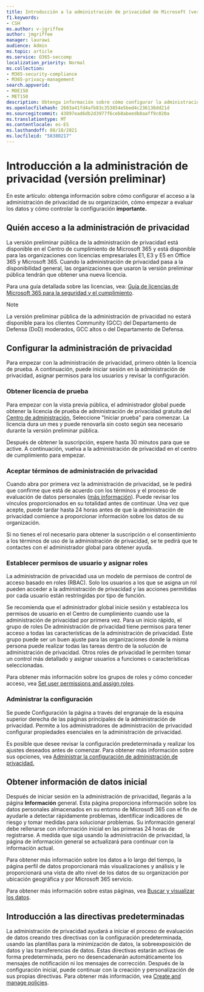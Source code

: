 ```yaml
---
title: Introducción a la administración de privacidad de Microsoft (versión preliminar)
f1.keywords:
- CSH
ms.author: v-jgriffee
author: jmgriffee
manager: laurawi
audience: Admin
ms.topic: article
ms.service: O365-seccomp
localization_priority: Normal
ms.collection:
- M365-security-compliance
- M365-privacy-management
search.appverid:
- MOE150
- MET150
description: Obtenga información sobre cómo configurar la administración de privacidad para su organización, establecer roles y permisos y configurar opciones importantes.
ms.openlocfilehash: 2603a41fd4afb83c353854e5bed4c236138dd21d
ms.sourcegitcommit: 43897ead6db2d3977f6ceb8abeedb8aaff9c020a
ms.translationtype: MT
ms.contentlocale: es-ES
ms.lasthandoff: 08/18/2021
ms.locfileid: "58380217"
---
```

# <a name="get-started-with-privacy-management-preview"></a>Introducción a la administración de privacidad (versión preliminar)

En este artículo: obtenga  información sobre cómo configurar el  acceso a la administración de privacidad de su organización, cómo empezar a evaluar los datos y cómo controlar la configuración **importante.**

## <a name="who-can-access-privacy-management"></a>Quién acceso a la administración de privacidad

La versión preliminar pública de la administración de privacidad está disponible en el Centro de cumplimiento de Microsoft 365 y está disponible para las organizaciones con licencias empresariales E1, E3 y E5 en Office 365 y Microsoft 365. Cuando la administración de privacidad pasa a la disponibilidad general, las organizaciones que usaron la versión preliminar pública tendrán que obtener una nueva licencia.

Para una guía detallada sobre las licencias, vea: [Guía de licencias de Microsoft 365 para la seguridad y el cumplimiento](/office365/servicedescriptions/microsoft-365-service-descriptions/microsoft-365-tenantlevel-services-licensing-guidance/microsoft-365-security-compliance-licensing-guidance#information-protection).

> [!Note]
> La versión preliminar pública de la administración de privacidad no estará disponible para los clientes Community (GCC) del Departamento de Defensa (DoD) moderados, GCC altos o del Departamento de Defensa.

## <a name="set-up-privacy-management"></a>Configurar la administración de privacidad

Para empezar con la administración de privacidad, primero obtén la licencia de prueba. A continuación, puede iniciar sesión en la administración de privacidad, asignar permisos para los usuarios y revisar la configuración.

### <a name="get-trial-license"></a>Obtener licencia de prueba

Para empezar con la vista previa pública, el administrador global puede obtener la licencia de prueba de administración de privacidad gratuita del [Centro de administración.](https://aka.ms/purchasem365privacy) Seleccione "Iniciar prueba" para comenzar. La licencia dura un mes y puede renovarla sin costo según sea necesario durante la versión preliminar pública.

Después de obtener la suscripción, espere hasta 30 minutos para que se active. A continuación, vuelva a la administración de privacidad en el centro de cumplimiento para empezar.

### <a name="accept-privacy-management-terms"></a>Aceptar términos de administración de privacidad

Cuando abra por primera vez la administración de privacidad, se le pedirá que confirme que está de acuerdo con los términos y el proceso de evaluación de datos personales ([más información](privacy-management.md#where-privacy-management-identifies-personal-data)). Puede revisar los vínculos proporcionados en su totalidad antes de continuar. Una vez que acepte, puede tardar hasta 24 horas antes de que la administración de privacidad comience a proporcionar información sobre los datos de su organización.

Si no tienes el rol necesario para obtener la suscripción o el consentimiento a los términos de uso de la administración de privacidad, se te pedirá que te contactes con el administrador global para obtener ayuda.

### <a name="set-user-permissions-and-assign-roles"></a>Establecer permisos de usuario y asignar roles

La administración de privacidad usa un modelo de permisos de control de acceso basado en roles (RBAC). Solo los usuarios a los que se asigna un rol pueden acceder a la administración de privacidad y las acciones permitidas por cada usuario están restringidas por tipo de función.

Se recomienda que el administrador global inicie sesión y establezca los permisos de usuario en el Centro de cumplimiento cuando use la administración de privacidad por primera vez. Para un inicio rápido, el grupo de roles De administración de privacidad tiene permisos para tener acceso a todas las características de la administración de privacidad. Este grupo puede ser un buen ajuste para las organizaciones donde la misma persona puede realizar todas las tareas dentro de la solución de administración de privacidad. Otros roles de privacidad le permiten tomar un control más detallado y asignar usuarios a funciones o características seleccionadas.

Para obtener más información sobre los grupos de roles y cómo conceder acceso, vea [Set user permissions and assign roles](privacy-management-permissions.md).

### <a name="manage-settings"></a>Administrar la configuración

Se puede Configuración la página a través del engranaje de la esquina superior derecha de las páginas principales de la administración de privacidad. Permite a los administradores de administración de privacidad configurar propiedades esenciales en la administración de privacidad.

Es posible que desee revisar la configuración predeterminada y realizar los ajustes deseados antes de comenzar. Para obtener más información sobre sus opciones, vea [Administrar la configuración de administración de privacidad.](privacy-management-settings.md)

## <a name="get-initial-data-insights"></a>Obtener información de datos inicial

Después de iniciar sesión en la administración de privacidad, llegarás a la página **Información** general. Esta página proporciona información sobre los datos personales almacenados en su entorno de Microsoft 365 con el fin de ayudarle a detectar rápidamente problemas, identificar indicadores de riesgo y tomar medidas para solucionar problemas. Su información general debe rellenarse con información inicial en las primeras 24 horas de registrarse. A medida que siga usando la administración de privacidad, la página de información general se actualizará para continuar con la información actual.

Para obtener más información sobre los  datos a lo largo del tiempo, la página perfil de datos proporcionará más visualizaciones y análisis y le proporcionará una vista de alto nivel de los datos de su organización por ubicación geográfica y por Microsoft 365 servicio.

Para obtener más información sobre estas páginas, vea [Buscar y visualizar los datos](privacy-management-data-profile.md).

## <a name="get-started-with-default-policies"></a>Introducción a las directivas predeterminadas

La administración de privacidad ayudará a iniciar el proceso de evaluación de datos creando tres directivas con la configuración predeterminada, usando las plantillas para la minimización de datos, la sobreexposición de datos y las transferencias de datos. Estas directivas estarán activas de forma predeterminada, pero no desencadenarán automáticamente los mensajes de notificación ni los mensajes de corrección. Después de la configuración inicial, puede continuar con la creación y personalización de sus propias directivas. Para obtener más información, vea [Create and manage policies](privacy-management-policies.md).
